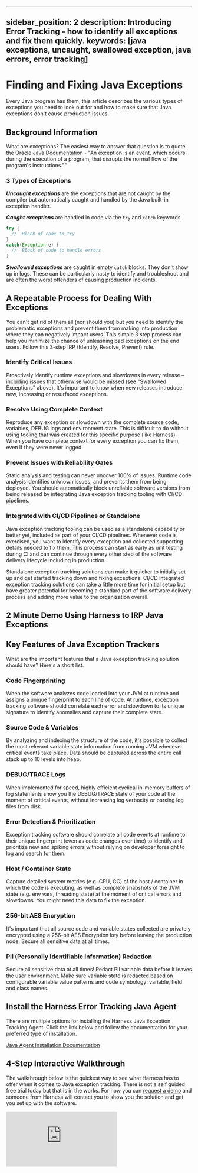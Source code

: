 ------
sidebar_position: 2
description: Introducing Error Tracking - how to identify all exceptions and fix them quickly.
keywords: [java exceptions, uncaught, swallowed exception, java errors, error tracking]
---

# Finding and Fixing Java Exceptions
Every Java program has them, this article describes the various types of exceptions you need to look out for and how to make sure that Java exceptions don't cause production issues.

## Background Information
What are exceptions? The easiest way to answer that question is to quote the [Oracle Java Documentation](https://docs.oracle.com/javase/tutorial/essential/exceptions/definition.html) - "An exception is an event, which occurs during the execution of a program, that disrupts the normal flow of the program's instructions.""

### 3 Types of Exceptions

_**Uncaught exceptions**_ are the exceptions that are not caught by the compiler but automatically caught and handled by the Java built-in exception handler.

_**Caught exceptions**_ are handled in code via the `try` and `catch` keywords.

```java
try {
  //  Block of code to try
}
catch(Exception e) {
  //  Block of code to handle errors
}
```

_**Swallowed exceptions**_ are caught in empty `catch` blocks. They don't show up in logs. These can be particularly nasty to identify and troubleshoot and are often the worst offenders of causing production incidents.


## A Repeatable Process for Dealing With Exceptions
You can't get rid of them all (nor should you) but you need to identify the problematic exceptions and prevent them from making into production where they can negatively impact users. This simple 3 step process can help you minimize the chance of unleashing bad exceptions on the end users. Follow this 3-step IRP (Identify, Resolve, Prevent) rule.

### Identify Critical Issues
Proactively identify runtime exceptions and slowdowns in every release – including issues that otherwise would be missed (see "Swallowed Exceptions" above). It's important to know when new releases introduce new, increasing or resurfaced exceptions.

### Resolve Using Complete Context
Reproduce any exception or slowdown with the complete source code, variables, DEBUG logs and environment state. This is difficult to do without using tooling that was created for this specific purpose (like Harness). When you have complete context for every exception you can fix them, even if they were never logged.

### Prevent Issues with Reliability Gates
Static analysis and testing can never uncover 100% of issues. Runtime code analysis identifies unknown issues, and prevents them from being deployed. You should automatically block unreliable software versions from being released by integrating Java exception tracking tooling with CI/CD pipelines.

### Integrated with CI/CD Pipelines or Standalone
Java exception tracking tooling can be used as a standalone capability or better yet, included as part of your CI/CD pipelines. Whenever code is exercised, you want to identify every exception and collected supporting details needed to fix them. This process can start as early as unit testing during CI and can continue through every other step of the software delivery lifecycle including in production.

Standalone exception tracking solutions can make it quicker to initially set up and get started tracking down and fixing exceptions. CI/CD integrated exception tracking solutions can take a little more time for initial setup but have greater potential for becoming a standard part of the software delivery process and adding more value to the organization overall.


## 2 Minute Demo Using Harness to IRP Java Exceptions
<!-- Video:
https://harness-1.wistia.com/medias/rpv5vwzpxz-->
<docvideo src="https://harness-1.wistia.com/medias/i6nqucdlv0" />


## Key Features of Java Exception Trackers
What are the important features that a Java exception tracking solution should have? Here's a short list.

### Code Fingerprinting
When the software analyzes code loaded into your JVM at runtime and assigns a unique fingerprint to each line of code. At runtime, exception tracking software should correlate each error and slowdown to its unique signature to identify anomalies and capture their complete state.

### Source Code & Variables
By analyzing and indexing the structure of the code, it's possible to collect the most relevant variable state information from running JVM whenever critical events take place. Data should be captured across the entire call stack up to 10 levels into heap.

### DEBUG/TRACE Logs
When implemented for speed, highly efficient cyclical in-memory buffers of log statements show you the DEBUG/TRACE state of your code at the moment of critical events, without increasing log verbosity or parsing log files from disk.

### Error Detection & Prioritization
Exception tracking software should correlate all code events at runtime to their unique fingerprint (even as code changes over time) to identify and prioritize new and spiking errors without relying on developer foresight to log and search for them.

### Host / Container State
Capture detailed system metrics (e.g. CPU, GC) of the host / container in which the code is executing, as well as complete snapshots of the JVM state (e.g. env vars, threading state) at the moment of critical errors and slowdowns. You might need this data to fix the exception.

### 256-bit AES Encryption
It's important that all source code and variable states collected are privately encrypted using a 256-bit AES Encryption key before leaving the production node. Secure all sensitive data at all times.

### PII (Personally Identifiable Information) Redaction
Secure all sensitive data at all times! Redact PII variable data before it leaves the user environment. Make sure variable state is redacted based on configurable variable value patterns and code symbology: variable, field and class names.


## Install the Harness Error Tracking Java Agent
There are multiple options for installing the Harness Java Exception Tracking Agent. Click the link below and follow the documentation for your preferred type of installation.

[Java Agent Installation Documentation](https://docs.harness.io/article/nx99xfcoxz-install-the-error-tracking-agent)

## 4-Step Interactive Walkthrough

The walkthrough below is the quickest way to see what Harness has to offer when it comes to Java exception tracking. There is not a self guided free trial today but that is in the works. For now you can [request a demo](https://www.harness.io/interest/error-tracking) and someone from Harness will contact you to show you the solution and get you set up with the software.

<div style={{ position: 'relative', paddingBottom: 'calc(52.1875% + 40px)', height: '0' }}><iframe src="https://demo.arcade.software/Lsj2sDDVCzMbQFnP7kvT?embed" frameborder="0" loading="lazy" webkitallowfullscreen mozallowfullscreen allowfullscreen style={{ position: 'absolute', top: '0', left: '0', width: '100%', height: '100%' }}></iframe></div>

